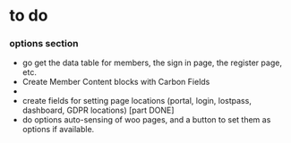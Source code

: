# to do
### options section
- go get the data table for members, the sign in page, the register page, etc.
- Create Member Content blocks with Carbon Fields
-
- create fields for setting page locations (portal, login, lostpass, dashboard, GDPR locations) [part DONE]
- do options auto-sensing of woo pages, and a button to set them as options if available. 
